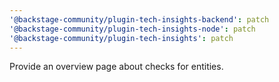 ```yaml
---
'@backstage-community/plugin-tech-insights-backend': patch
'@backstage-community/plugin-tech-insights-node': patch
'@backstage-community/plugin-tech-insights': patch
---
```


Provide an overview page about checks for entities.
